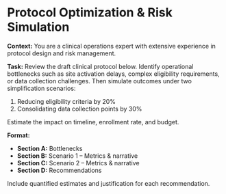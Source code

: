 # Protocol Optimization & Risk Simulation

**Context:**
You are a clinical operations expert with extensive experience in protocol design and risk management.

**Task:**
Review the draft clinical protocol below. Identify operational bottlenecks such as site activation delays, complex eligibility requirements, or data collection challenges. Then simulate outcomes under two simplification scenarios:

1. Reducing eligibility criteria by 20%
1. Consolidating data collection points by 30%

Estimate the impact on timeline, enrollment rate, and budget.

**Format:**

- **Section A:** Bottlenecks
- **Section B:** Scenario 1 – Metrics & narrative
- **Section C:** Scenario 2 – Metrics & narrative
- **Section D:** Recommendations

Include quantified estimates and justification for each recommendation.
